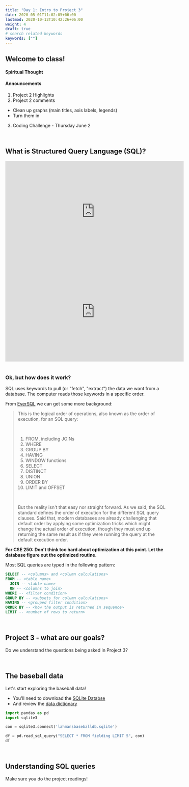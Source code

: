 ```yaml
---
title: "Day 1: Intro to Project 3"
date: 2020-05-01T11:02:05+06:00
lastmod: 2020-10-12T10:42:26+06:00
weight: 4
draft: true
# search related keywords
keywords: [""]
---
```


## Welcome to class!

#### Spiritual Thought

#### Announcements

1. Project 2 Highlights
2. Project 2 comments
  * Clean up graphs (main titles, axis labels, legends)
  * Turn them in
3. Coding Challenge - Thursday June 2

<br>

<!-------------
![](https://imgs.xkcd.com/comics/so_bad_its_worse.png)

## My history with SQL and NoSQL

> 1. In 2005 I started work at Pacific Northwest National Laboratory, having a master's in statistics completed and never having seen the SQL language.
> 2. In late 2005, I had to pull data from a SQL database for use in R related to our airline network.  It wasn't fun building a tidy table from a SQL database with no background in SQL. I am on the team that wins the [R&D 100 Award](https://www.pnnl.gov/about/rd100awards.asp). 
> 3. In 2012 Ryan Hafen and Jeremiah Rounds introduced me to Hadoop and the concept of [key-value databases](https://aws.amazon.com/nosql/key-value/), and I am enamored. 
> 4. From 2013 - 2015, I am in deep with Hadoop, using it to answer climate science problems using data well over terabytes in size.
> 5. I start developing the data science degree in 2016 with Scott Burton and Brent Morring, and I wonder if SQL is needed in the program. Upon researching, I realize that SQL as a language is having a resurgence regardless of the back-end database.
> 6. In 2017 we used CIT 111 and CIT 225 in the DS program to give students a SQL background.  
> 7. In 2020 we introduce CSE 250 and CSE 451 to provide DS students more access to the SQL language for data science applications.

#### [Google's influence on Big Data](https://medium.com/@garyorenstein/did-google-send-the-big-data-industry-on-a-10-year-head-fake-9c94d553925a)

__Big Data timeline__   

> 1. 2004 Paper on MapReduce released by Google
> 2. 2012 Hadoop 1.0 released for use.
> 3. 2017 Hadoop hype has come and gone.
> 4. Beyond 2017 the rise of new scalable databases that embrace SQL.

![](https://blog.timescale.com/content/images/2018/12/image-112.png)
--------------->

## What is Structured Query Language (SQL)?

<iframe width="560" height="315" src="https://www.youtube.com/embed/T8ngx84oHFY" title="YouTube video player" frameborder="0" allow="accelerometer; autoplay; clipboard-write; encrypted-media; gyroscope; picture-in-picture" allowfullscreen></iframe>

<iframe width="560" height="315" src="https://www.youtube.com/embed/27axs9dO7AE" title="YouTube video player" frameborder="0" allow="accelerometer; autoplay; clipboard-write; encrypted-media; gyroscope; picture-in-picture" allowfullscreen></iframe>

<br>

<!-----------------------------------------
### History of SQL

![](https://blog.timescale.com/content/images/2018/12/image-107.png)

<br>

From [Early History of SQL](https://ieeexplore.ieee.org/stamp/stamp.jsp?arnumber=6359709):

> Ray and I were impressed by how compactly Codd’s languages could represent complex queries. However, at the same time, we believed that it should be possible to design a relational language that would be more accessible to users without formal training in mathematics or computer programming. We believed that barriers to widespread acceptance of Codd’s languages existed on two levels.    
>   .
>   
> 1. The first barrier came from the mathematical notation, which was hard to enter at a keyboard. This barrier was superficial and could be easily dealt with by replacing symbols with keywords.
>
> 2. The more difficult barrier was at the semantic level. The basic concepts of Codd’s languages were adapted from set theory and symbolic logic. This was natural given Codd’s background as a mathematician, _but Ray and I hoped to design a relational language based on concepts that would be familiar to a wider population of users._ We also hoped to extend the language to encompass database updates and administrative tasks such as the creation of new tables and views, which had traditionally been outside the scope of a query language.

<br>

SQL is "a relational language based on concepts that would be familiar to a wider population of users."

> When we moved to the San Jose Research Laboratory in 1973 to join the System R project, we began work on another new language that we called Sequel. Sequel allowed the well-paid-employee query to be represented in a readable form free from mathematical concepts and symbols. ... In 1977, because of a trademark issue, the name Sequel was shortened to SQL.
>
------------------------------------->

<br>

### Ok, but how does it work?

SQL uses keywords to pull (or "fetch", "extract") the data we want from a database. The computer reads those keywords in a specific order. 

From [EverSQL](https://www.eversql.com/sql-order-of-operations-sql-query-order-of-execution/) we can get some more background:

> This is the logical order of operations, also known as the order of execution, for an SQL query:
>
> </br>
>
> 1. FROM, including JOINs
> 1. WHERE
> 1. GROUP BY
> 1. HAVING
> 1. WINDOW functions
> 1. SELECT
> 1. DISTINCT
> 1. UNION
> 1. ORDER BY
> 1. LIMIT and OFFSET
>
> </br>
>
> But the reality isn't that easy nor straight forward. As we said, the SQL standard defines the order of execution for the different SQL query clauses. Said that, modern databases are already challenging that default order by applying some optimization tricks which might change the actual order of execution, though they must end up returning the same result as if they were running the query at the default execution order.

__For CSE 250: Don't think too hard about optimization at this point.  Let the database figure out the optimized routine.__  
<!--------------- 
(If we were in Pandas, we would need to [think about the optimized order](https://medium.com/swlh/reproducing-sql-queries-in-python-codes-35d90f716b1a).)
--------------->

Most SQL queries are typed in the following pattern:

```SQL
SELECT -- <columns> and <column calculations>
FROM -- <table name>
  JOIN -- <table name>
  ON -- <columns to join>
WHERE -- <filter condition>
GROUP BY -- <subsets for column calculations>
HAVING -- <grouped filter condition>
ORDER BY -- <how the output is returned in sequence>
LIMIT -- <number of rows to return>
```
<br>

## Project 3 - what are our goals?

Do we understand the questions being asked in Project 3?


<br>

## The baseball data

Let's start exploring the baseball data!

- You'll need to download the [SQLite Databse](https://byuistats.github.io/CSE250-Course/data/lahmansbaseballdb.sqlite)
- And review the [data dictionary](https://www.seanlahman.com/files/database/readme2017.txt)

```python
import pandas as pd
import sqlite3

con = sqlite3.connect('lahmansbaseballdb.sqlite')

df = pd.read_sql_query("SELECT * FROM fielding LIMIT 5", con)
df
```


<!---------------------------
### Let's make the connection

[Class reading](../../../course-materials/sql-for-data-science/)

### Let's view our tables

[data.world basebal data](https://data.world/byuidss/cse-250-baseball-database/workspace)


```python
import datadotworld as dw

results = dw.query('byuidss/cse-250-baseball-database', 
    'SELECT * FROM batting LIMIT 5')

batting5 = results.dataframe
```
----------------------------->

<br>

## Understanding SQL queries

Make sure you do the project readings!

<!-------------------------------
#### I want to do a calculation in SQL and return it in a new column in Python?

__Use the batting table to show the player and his team with his at batts and runs together with a calculated value of `ab / r` that is called `runs_atbat`.__

- __Try do complete the above statement without using the info in the questions below.__

{{< faq "What table do we want to use?">}}

```python
q = '''
SELECT *
FROM batting
LIMIT 5
'''

dw.query('byuidss/cse-250-baseball-database', q).dataframe

```

{{</ faq >}}




{{< faq "What columns do we want to select?">}}

```python
q = '''
SELECT playerid, teamid, ab, r
FROM batting
LIMIT 5
'''

dw.query('byuidss/cse-250-baseball-database', q).dataframe

```

{{</ faq >}}


{{< faq "What calculation do we want to perform?">}}


```python
q = '''
SELECT playerid, teamid, ab, r, ab/r 
FROM batting
LIMIT 5
'''

batting_calc = dw.query('byuidss/cse-250-baseball-database', q).dataframe

```


{{</ faq >}}


{{< faq "What name do we give our calculated column?">}}


```python
q = '''
SELECT playerid, teamid, ab, r, ab/r as runs_atbat
FROM batting
LIMIT 5
'''

batting_calc = dw.query('byuidss/cse-250-baseball-database', q).dataframe

```


{{</ faq >}}
-------------------------------------------->


